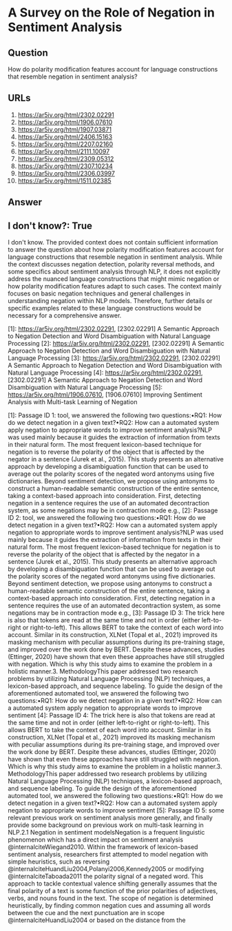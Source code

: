 # A Survey on the Role of Negation in Sentiment Analysis

## Question

How do polarity modification features account for language constructions that resemble negation in sentiment analysis?

## URLs

1. https://ar5iv.org/html/2302.02291
2. https://ar5iv.org/html/1906.07610
3. https://ar5iv.org/html/1907.03871
4. https://ar5iv.org/html/2406.15163
5. https://ar5iv.org/html/2207.02160
6. https://ar5iv.org/html/2111.10097
7. https://ar5iv.org/html/2309.05312
8. https://ar5iv.org/html/2307.10234
9. https://ar5iv.org/html/2306.03997
10. https://ar5iv.org/html/1511.02385

## Answer

## I don't know?: True

I don't know. The provided context does not contain sufficient information to answer the question about how polarity modification features account for language constructions that resemble negation in sentiment analysis. While the context discusses negation detection, polarity reversal methods, and some specifics about sentiment analysis through NLP, it does not explicitly address the nuanced language constructions that might mimic negation or how polarity modification features adapt to such cases. The context mainly focuses on basic negation techniques and general challenges in understanding negation within NLP models. Therefore, further details or specific examples related to these language constructions would be necessary for a comprehensive answer.

[1]: https://ar5iv.org/html/2302.02291, [2302.02291] A Semantic Approach to Negation Detection and Word Disambiguation with Natural Language Processing
[2]: https://ar5iv.org/html/2302.02291, [2302.02291] A Semantic Approach to Negation Detection and Word Disambiguation with Natural Language Processing
[3]: https://ar5iv.org/html/2302.02291, [2302.02291] A Semantic Approach to Negation Detection and Word Disambiguation with Natural Language Processing
[4]: https://ar5iv.org/html/2302.02291, [2302.02291] A Semantic Approach to Negation Detection and Word Disambiguation with Natural Language Processing
[5]: https://ar5iv.org/html/1906.07610, [1906.07610] Improving Sentiment Analysis with Multi-task Learning of Negation

[1]: Passage ID 1: tool, we answered the following two questions:•RQ1: How do we detect negation in a given text?•RQ2: How can a automated system apply negation to appropriate words to improve sentiment analysis?NLP was used mainly because it guides the extraction of information from texts in their natural form. The most frequent lexicon-based technique for negation is to reverse the polarity of the object that is affected by the negator in a sentence (Jurek et al., 2015). This study presents an alternative approach by developing a disambiguation function that can be used to average out the polarity scores of the negated word antonyms using five dictionaries. Beyond sentiment detection, we propose using antonyms to construct a human-readable semantic construction of the entire sentence, taking a context-based approach into consideration. First, detecting negation in a sentence requires the use of an automated decontraction system, as some negations may be in contraction mode e.g.,
[2]: Passage ID 2: tool, we answered the following two questions:•RQ1: How do we detect negation in a given text?•RQ2: How can a automated system apply negation to appropriate words to improve sentiment analysis?NLP was used mainly because it guides the extraction of information from texts in their natural form. The most frequent lexicon-based technique for negation is to reverse the polarity of the object that is affected by the negator in a sentence (Jurek et al., 2015). This study presents an alternative approach by developing a disambiguation function that can be used to average out the polarity scores of the negated word antonyms using five dictionaries. Beyond sentiment detection, we propose using antonyms to construct a human-readable semantic construction of the entire sentence, taking a context-based approach into consideration. First, detecting negation in a sentence requires the use of an automated decontraction system, as some negations may be in contraction mode e.g.,
[3]: Passage ID 3: The trick here is also that tokens are read at the same time and not in order (either left-to-right or right-to-left). This allows BERT to take the context of each word into account. Similar in its construction, XLNet (Topal et al., 2021) improved its masking mechanism with peculiar assumptions during its pre-training stage, and improved over the work done by BERT. Despite these advances, studies (Ettinger, 2020) have shown that even these approaches have still struggled with negation. Which is why this study aims to examine the problem in a holistic manner.3. MethodologyThis paper addressed two research problems by utilizing Natural Language Processing (NLP) techniques, a lexicon-based approach, and sequence labeling. To guide the design of the aforementioned automated tool, we answered the following two questions:•RQ1: How do we detect negation in a given text?•RQ2: How can a automated system apply negation to appropriate words to improve sentiment
[4]: Passage ID 4: The trick here is also that tokens are read at the same time and not in order (either left-to-right or right-to-left). This allows BERT to take the context of each word into account. Similar in its construction, XLNet (Topal et al., 2021) improved its masking mechanism with peculiar assumptions during its pre-training stage, and improved over the work done by BERT. Despite these advances, studies (Ettinger, 2020) have shown that even these approaches have still struggled with negation. Which is why this study aims to examine the problem in a holistic manner.3. MethodologyThis paper addressed two research problems by utilizing Natural Language Processing (NLP) techniques, a lexicon-based approach, and sequence labeling. To guide the design of the aforementioned automated tool, we answered the following two questions:•RQ1: How do we detect negation in a given text?•RQ2: How can a automated system apply negation to appropriate words to improve sentiment
[5]: Passage ID 5: some relevant previous work on sentiment analysis more generally, and finally provide some background on previous work on multi-task learning in NLP.2.1 Negation in sentiment modelsNegation is a frequent linguistic phenomenon which has a direct impact on sentiment analysis \@internalciteWiegand2010. Within the framework of lexicon-based sentiment analysis, researchers first attempted to model negation with simple heuristics, such as reversing \@internalciteHuandLiu2004,Polanyi2006,Kennedy2005 or modifying \@internalciteTaboada2011 the polarity signal of a negated word. This approach to tackle contextual valence shifting generally assumes that the final polarity of a text is some function of the prior polarities of adjectives, verbs, and nouns found in the text. The scope of negation is determined heuristically, by finding common negation cues and assuming all words between the cue and the next punctuation are in scope \@internalciteHuandLiu2004 or based on the distance from the